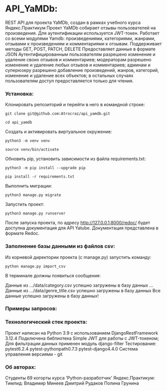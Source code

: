 # API_YaMDb:
REST API для проекта YaMDb, создан в рамках учебного курса Яндекс.Практикум
Проект YaMDb собирает отзывы пользователей на произведения.
Для аутентификации используется JWT-токен.
Работает со всеми модулями Yamdb: произведениями, категориями, жанрами, отзывами к произведениям и комментариями к отзывам.
Поддерживает методы GET, POST, PATCH, DELETE
Предоставляет данные в формате JSON
Аутентифицированным пользователям разрешено изменение и удаление своих отзывов и комментариев;
модераторам разрешено изменение и удаление любых отзывов и комментариев;
админам и суперюзеру разрешено добавление произведений, жанров, категорий, изменение и удаление всех объектов;
в остальных случаях пользователям доступ предоставляется только для чтения.

### Установка:

Клонировать репозиторий и перейти в него в командной строке:

```
git clone git@github.com:Atrocraz/api_yamdb.git
```

```
cd api_yamdb
```

Cоздать и активировать виртуальное окружение:

```
python3 -m venv venv
```

```
source venv/bin/activate
```

Обновить pip, установить зависимости из файла requirements.txt:

```
python3 -m pip install --upgrade pip
```

```
pip install -r requirements.txt
```

Выполнить миграции:

```
python3 manage.py migrate
```

Запустить проект:

```
python3 manage.py runserver
```

После запуска проекта, по адресу http://127.0.0.1:8000/redoc/ будет доступна документация для API Yatube.  Документация представлена в формате Redoc.

### Заполнение базы данными из файлов csv:

Из корневой директории проекта (с manage.py) запустить команду:

```
python manage.py import_csv
```

В терминале должны появиться сообщения:

Данные из .../data/category.csv успешно загружены в базу данных
...
Данные из .../data/genre_title.csv успешно загружены в базу данных
Все данные успешно загружены в базу данных!

### Примеры запросов:



### Технологический стек проекта:
Проект написан на Python 3.9 с использованием DjangoRestFramework 3.12.4
Подключена библиотека Simple JWT для работы с JWT-токеном;
Для фильтрации данных применен модуль django-filter
Тестирование: pytest6.2.4
  pytest-pythonpath0.7.3
  pytest-django4.4.0
Система управления версиями - git

### Об авторах:
Студенты 69 когорты курса 'Python-разработчик' Яндекс.Практикум:
Тимлид: Владимир Минеев
Дмитрий Рудаков
Полина Грунина
